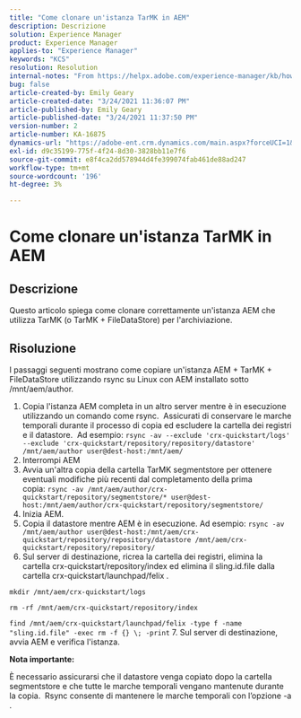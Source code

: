 ```yaml
---
title: "Come clonare un'istanza TarMK in AEM"
description: Descrizione
solution: Experience Manager
product: Experience Manager
applies-to: "Experience Manager"
keywords: "KCS"
resolution: Resolution
internal-notes: "From https://helpx.adobe.com/experience-manager/kb/how-to-clone-an-AEM-TarMK-instance-AEM.html"
bug: false
article-created-by: Emily Geary
article-created-date: "3/24/2021 11:36:07 PM"
article-published-by: Emily Geary
article-published-date: "3/24/2021 11:37:50 PM"
version-number: 2
article-number: KA-16875
dynamics-url: "https://adobe-ent.crm.dynamics.com/main.aspx?forceUCI=1&pagetype=entityrecord&etn=knowledgearticle&id=371b76b1-f98c-eb11-a812-000d3a58b9d1"
exl-id: d9c35199-775f-4f24-8d30-3828bb11e7f6
source-git-commit: e8f4ca2dd578944d4fe399074fab461de88ad247
workflow-type: tm+mt
source-wordcount: '196'
ht-degree: 3%

---
```


# Come clonare un&#39;istanza TarMK in AEM

## Descrizione


Questo articolo spiega come clonare correttamente un&#39;istanza AEM che utilizza TarMK (o TarMK + FileDataStore) per l&#39;archiviazione.


## Risoluzione


I passaggi seguenti mostrano come copiare un&#39;istanza AEM + TarMK + FileDataStore utilizzando rsync su Linux con AEM installato sotto /mnt/aem/author.

1. Copia l&#39;istanza AEM completa in un altro server mentre è in esecuzione utilizzando un comando come rsync.  Assicurati di conservare le marche temporali durante il processo di copia ed escludere la cartella dei registri e il datastore.  Ad esempio: `rsync -av --exclude 'crx-quickstart/logs' --exclude 'crx-quickstart/repository/repository/datastore' /mnt/aem/author user@dest-host:/mnt/aem/`
2. Interrompi AEM
3. Avvia un&#39;altra copia della cartella TarMK segmentstore per ottenere eventuali modifiche più recenti dal completamento della prima copia: `rsync -av /mnt/aem/author/crx-quickstart/repository/segmentstore/* user@dest-host:/mnt/aem/author/crx-quickstart/repository/segmentstore/`
4. Inizia AEM.
5. Copia il datastore mentre AEM è in esecuzione. Ad esempio: `rsync -av /mnt/aem/author user@dest-host:/mnt/aem/crx-quickstart/repository/repository/datastore /mnt/aem/crx-quickstart/repository/repository/`
6. Sul server di destinazione, ricrea la cartella dei registri, elimina la cartella crx-quickstart/repository/index ed elimina il sling.id.file dalla cartella crx-quickstart/launchpad/felix .

`mkdir /mnt/aem/crx-quickstart/logs`

`rm -rf /mnt/aem/crx-quickstart/repository/index`

`find /mnt/aem/crx-quickstart/launchpad/felix -type f -name "sling.id.file" -exec rm -f {} \; -print`
7. Sul server di destinazione, avvia AEM e verifica l&#39;istanza.


<b>Nota importante:</b>

È necessario assicurarsi che il datastore venga copiato dopo la cartella segmentstore e che tutte le marche temporali vengano mantenute durante la copia.  Rsync consente di mantenere le marche temporali con l’opzione -a .
